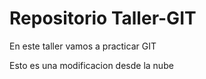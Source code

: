 # Repositorio Taller-GIT

En este taller vamos a practicar GIT

Esto es una modificacion desde la nube
